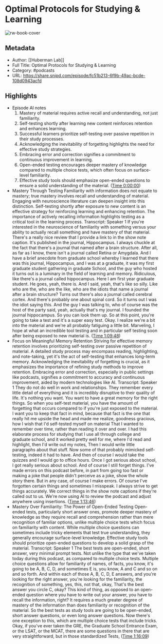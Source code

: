 # Optimal Protocols for Studying & Learning

![rw-book-cover](https://wsrv.nl/?url=https%3A%2F%2Fmegaphone.imgix.net%2Fpodcasts%2F042e6144-725e-11ec-a75d-c38f702aecad%2Fimage%2FHuberman-Lab-Podcast-Thumbnail-3000x3000.png%3Fixlib%3Drails-4.3.1%26max-w%3D3000%26max-h%3D3000%26fit%3Dcrop%26auto%3Dformat%2Ccompress&w=100&h=100)

## Metadata
- Author: [[Huberman Lab]]
- Full Title: Optimal Protocols for Studying & Learning
- Category: #podcasts
- URL: https://share.snipd.com/episode/fc51b213-6f9b-49ac-bcde-108d0943acfd

## Highlights
- Episode AI notes
  1. Mastery of material requires active recall and understanding, not just familiarity.
  2. Self-testing shortly after learning new content reinforces retention and enhances learning.
  3. Successful learners prioritize self-testing over passive repetition in their study processes.
  4. Acknowledging the inevitability of forgetting highlights the need for effective study strategies.
  5. Embracing error and correction signifies a commitment to continuous improvement in learning.
  6. Open-ended testing encourages deeper mastery of knowledge compared to multiple choice tests, which often focus on surface-level familiarity.
  7. Effective study tools should emphasize open-ended questions to ensure a solid understanding of the material. ([Time 0:00:00](https://share.snipd.com/episode-takeaways/8473cc72-0d7a-42f9-ae3f-05237433a56a))
- Mastery Through Testing
  Familiarity with information does not equate to mastery; true mastery involves recall and understanding of material. Engaging with neuroscience literature can deepen insight into this distinction. Self-testing shortly after exposure to new content is an effective strategy for reinforcing learning and enhancing retention. The importance of actively recalling information highlights testing as a critical tool in the learning process.
  Transcript:
  Speaker 1
  If you're interested in the neuroscience of familiarity with something versus your ability to actually recall something and have mastery of that material. There's a really nice review that I provide a link to in the show note caption. It's published in the journal, Hippocampus. I always chuckle at the fact that there's a journal that named after a brain structure. After all, as far as I know, there isn't a journal called Retina or Amygdala. And I have a brief anecdote from graduate school whereby I learned that there was this journal, Hippocampus, and I was at a graduate, it was my first graduate student gathering in graduate School, and the guy who hosted it turns out is a luminary in the field of learning and memory. Ridiculous, like there's a journal called hippocampus. Here I am first year graduate student. He goes, yeah, there is. And I said, yeah, that's like so silly. Like who are the, who are the like, who are the idiots that name a journal after a brain structure? Turns out there's also a journal called cerebral cortex. And there's probably one about spinal cord. So it turns out I was the idiot saying this. And the guy I was talking to, who of course was the host of the party said, yeah, actually that's my journal. I founded the journal hippocampus. So you can look them up. So at this point, you're going to take a test and it's a super easy test. Okay. I realize we're a bit into the material and we're all probably fatiguing a little bit. Marveling, I hope at what an incredible tool testing and in particular self testing soon after being exposed to new material is. ([Time 1:09:48](https://share.snipd.com/snip/c237b627-38f1-47a1-a707-25c03cb5752e))
- Focus on Meaningful Memory Retention
  Striving for effective memory retention involves prioritizing self-testing over passive repetition of material. A detailed study process may encompass reading, highlighting, and note-taking, yet it's the act of self-testing that enhances long-term memory. Acknowledging the inevitability of forgetting is crucial, as it emphasizes the importance of refining study methods to improve retention. Embracing error and correction, especially in public settings like podcasts, signifies a commitment to accuracy and continuous improvement, aided by modern technologies like AI.
  Transcript:
  Speaker 1
  They do not do well in work and relationships. They remember every little detail of everything and it is incredibly disruptive to their quality of life. It's nothing you want. You want to have a great memory for the right things. So when you self-test material, you have the amount of forgetting that occurs compared to if you're just exposed to the material. I want you to keep that fact in mind, because that fact is the one that really hit me upside the head and made me realize, goodness gracious, how I wish that I'd self-tested myself on material That I wanted to remember over time, rather than reading it over and over. I had this elaborate process for studying that I use all through college and graduate school, and it worked pretty well for me, where I'd read and highlight, then I'd write out my notes, Then I would write little paragraphs about that stuff. Now some of that probably mimicked self-testing, indeed it had to have. And then of course I would take the quizzes and I would go to office hours. Once I got serious about school, I got really serious about school. And of course I still forget things. I've made errors on this podcast before, in part from going too fast or making a joke that people didn't perceive as a joke, show the whole story there. But in any case, of course I make errors. Of course I've forgotten certain things and sometimes I misspeak. I always strive to get things accurately. We correct things in the show note captions if they're called out to us. We're now using AI to review the podcast and adjust anywhere using insertions. ([Time 1:13:46](https://share.snipd.com/snip/17972f6b-8d44-4901-abdb-935c6397c9ce))
- Mastery Over Familiarity: The Power of Open-Ended Testing
  Open-ended tests, particularly short answer ones, promote deeper mastery of knowledge as they require recall and comprehension rather than mere recognition of familiar options, unlike multiple choice tests which focus on familiarity with content. While multiple choice questions can sometimes include tricky elements that test true understanding, they generally encourage surface-level knowledge. Effective study tools should prioritize open-ended questions to develop a solid grasp of the material.
  Transcript:
  Speaker 1
  The best tests are open-ended, short answer, very minimal prompt tests. Not unlike the type that we've taken today during this podcast, as compared to multiple choice tests. Multiple choice questions allow for familiarity of names, of facts, you know, it's going to be A, B, C, D, and sometimes E is, you know, A and C and so on and so forth. And within each of those A, B, C, D, E answers, and you're looking for the right answer, you're looking for the familiarity, the recognition of something, yes, this, not that, okay, That's the best answer you circle C, okay? This kind of thing, as opposed to an open-ended question where you have to write out your answer, you have to recall the information, right? It requires a much greater degree of mastery of the information than does familiarity or recognition of the material. So the best tests as study tools are going to be open-ended, short answer questions, or even long answer questions. Now there's one exception to this, which are multiple choice tests that include tricks. Okay, if you've ever taken the GRE, the Graduate School Entrance Exam, or the LSAT, or the MCAT, there are some questions in there that are very straightforward, but in those standardized Tests, ([Time 1:16:09](https://share.snipd.com/snip/76b1d9f7-9226-4718-b0b8-d63a53299473))
